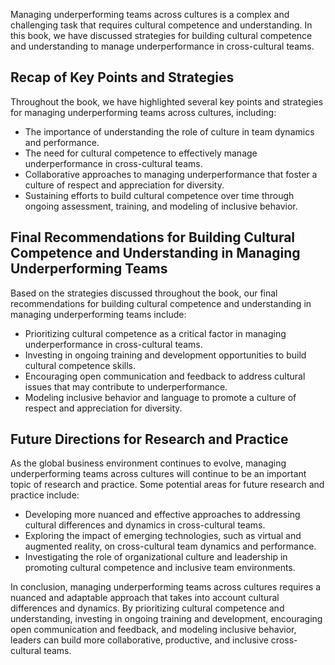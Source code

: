 
Managing underperforming teams across cultures is a complex and challenging task that requires cultural competence and understanding. In this book, we have discussed strategies for building cultural competence and understanding to manage underperformance in cross-cultural teams.

Recap of Key Points and Strategies
----------------------------------

Throughout the book, we have highlighted several key points and strategies for managing underperforming teams across cultures, including:

* The importance of understanding the role of culture in team dynamics and performance.
* The need for cultural competence to effectively manage underperformance in cross-cultural teams.
* Collaborative approaches to managing underperformance that foster a culture of respect and appreciation for diversity.
* Sustaining efforts to build cultural competence over time through ongoing assessment, training, and modeling of inclusive behavior.

Final Recommendations for Building Cultural Competence and Understanding in Managing Underperforming Teams
----------------------------------------------------------------------------------------------------------

Based on the strategies discussed throughout the book, our final recommendations for building cultural competence and understanding in managing underperforming teams include:

* Prioritizing cultural competence as a critical factor in managing underperformance in cross-cultural teams.
* Investing in ongoing training and development opportunities to build cultural competence skills.
* Encouraging open communication and feedback to address cultural issues that may contribute to underperformance.
* Modeling inclusive behavior and language to promote a culture of respect and appreciation for diversity.

Future Directions for Research and Practice
-------------------------------------------

As the global business environment continues to evolve, managing underperforming teams across cultures will continue to be an important topic of research and practice. Some potential areas for future research and practice include:

* Developing more nuanced and effective approaches to addressing cultural differences and dynamics in cross-cultural teams.
* Exploring the impact of emerging technologies, such as virtual and augmented reality, on cross-cultural team dynamics and performance.
* Investigating the role of organizational culture and leadership in promoting cultural competence and inclusive team environments.

In conclusion, managing underperforming teams across cultures requires a nuanced and adaptable approach that takes into account cultural differences and dynamics. By prioritizing cultural competence and understanding, investing in ongoing training and development, encouraging open communication and feedback, and modeling inclusive behavior, leaders can build more collaborative, productive, and inclusive cross-cultural teams.
